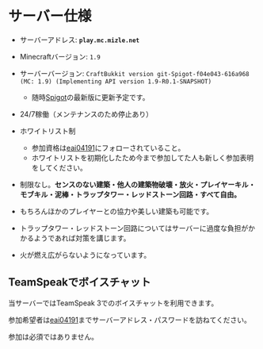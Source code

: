 サーバー仕様
===

 - サーバーアドレス: **`play.mc.mizle.net`**
 - Minecraftバージョン: `1.9`
 - サーバーバージョン: `CraftBukkit version git-Spigot-f04e043-616a968 (MC: 1.9) (Implementing API version 1.9-R0.1-SNAPSHOT)`
   - 随時[Spigot](https://www.spigotmc.org/)の最新版に更新予定です。

 - 24/7稼働（メンテナンスのため停止あり）
 - ホワイトリスト制
   - 参加資格は[eai04191](https://twitter.com/eai04191)にフォローされていること。
   - ホワイトリストを初期化したため今まで参加してた人も新しく参加表明をしてください。
 - 制限なし。**センスのない建築・他人の建築物破壊・放火・プレイヤーキル・モブキル・泥棒・トラップタワー・レッドストーン回路・すべて自由。**
  - もちろんほかのプレイヤーとの協力や美しい建築も可能です。
  - トラップタワー・レッドストーン回路についてはサーバーに過度な負担がかかるようであれば対策を講じます。


 - 火が燃え広がらないようになっています。

TeamSpeakでボイスチャット
---

当サーバーではTeamSpeak 3でのボイスチャットを利用できます。

参加希望者は[eai04191](https://twitter.com/eai04191)までサーバーアドレス・パスワードを訪ねてください。

参加は必須ではありません。